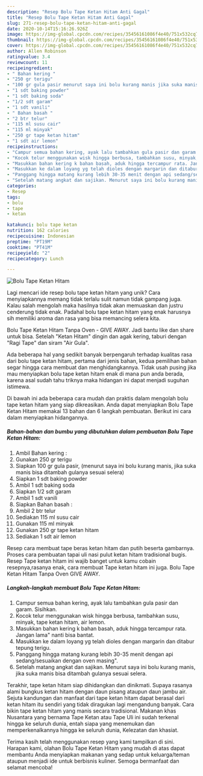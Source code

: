 ```yaml
---
description: "Resep Bolu Tape Ketan Hitam Anti Gagal"
title: "Resep Bolu Tape Ketan Hitam Anti Gagal"
slug: 271-resep-bolu-tape-ketan-hitam-anti-gagal
date: 2020-10-14T15:16:26.926Z
image: https://img-global.cpcdn.com/recipes/35456161086f4e40/751x532cq70/bolu-tape-ketan-hitam-foto-resep-utama.jpg
thumbnail: https://img-global.cpcdn.com/recipes/35456161086f4e40/751x532cq70/bolu-tape-ketan-hitam-foto-resep-utama.jpg
cover: https://img-global.cpcdn.com/recipes/35456161086f4e40/751x532cq70/bolu-tape-ketan-hitam-foto-resep-utama.jpg
author: Allen Robinson
ratingvalue: 3.4
reviewcount: 11
recipeingredient:
- " Bahan kering "
- "250 gr terigu"
- "100 gr gula pasir menurut saya ini bolu kurang manis jika suka manis bisa ditambah gulanya sesuai selera"
- "1 sdt baking powder"
- "1 sdt baking soda"
- "1/2 sdt garam"
- "1 sdt vanili"
- " Bahan basah "
- "2 btr telur"
- "115 ml susu cair"
- "115 ml minyak"
- "250 gr tape ketan hitam"
- "1 sdt air lemon"
recipeinstructions:
- "Campur semua bahan kering, ayak lalu tambahkan gula pasir dan garam. Sisihkan."
- "Kocok telur menggunakan wisk hingga berbusa, tambahkan susu, minyak, tape ketan hitam, air lemon."
- "Masukkan bahan kering k bahan basah, aduk hingga tercampur rata. Jangan lama&#34; nanti bisa bantat."
- "Masukkan ke dalam loyang yg telah dioles dengan margarin dan ditabur tepung terigu."
- "Panggang hingga matang kurang lebih 30-35 menit dengan api sedang/sesuaikan dengan oven masing&#34;."
- "Setelah matang angkat dan sajikan. Menurut saya ini bolu kurang manis, jika suka manis bisa ditambah gulanya sesuai selera."
categories:
- Resep
tags:
- bolu
- tape
- ketan

katakunci: bolu tape ketan 
nutrition: 162 calories
recipecuisine: Indonesian
preptime: "PT19M"
cooktime: "PT41M"
recipeyield: "2"
recipecategory: Lunch

---
```



![Bolu Tape Ketan Hitam](https://img-global.cpcdn.com/recipes/35456161086f4e40/751x532cq70/bolu-tape-ketan-hitam-foto-resep-utama.jpg)

Lagi mencari ide resep bolu tape ketan hitam yang unik? Cara menyiapkannya memang tidak terlalu sulit namun tidak gampang juga. Kalau salah mengolah maka hasilnya tidak akan memuaskan dan justru cenderung tidak enak. Padahal bolu tape ketan hitam yang enak harusnya sih memiliki aroma dan rasa yang bisa memancing selera kita.

Bolu Tape Ketan Hitam Tanpa Oven - GIVE AWAY. Jadi bantu like dan share untuk bisa. Setelah &#34;Ketan Hitam&#34; dingin dan agak kering, taburi dengan &#34;Ragi Tape&#34; dan siram &#34;Air Gula&#34;.

Ada beberapa hal yang sedikit banyak berpengaruh terhadap kualitas rasa dari bolu tape ketan hitam, pertama dari jenis bahan, kedua pemilihan bahan segar hingga cara membuat dan menghidangkannya. Tidak usah pusing jika mau menyiapkan bolu tape ketan hitam enak di mana pun anda berada, karena asal sudah tahu triknya maka hidangan ini dapat menjadi suguhan istimewa.


Di bawah ini ada beberapa cara mudah dan praktis dalam mengolah bolu tape ketan hitam yang siap dikreasikan. Anda dapat menyiapkan Bolu Tape Ketan Hitam memakai 13 bahan dan 6 langkah pembuatan. Berikut ini cara dalam menyiapkan hidangannya.

<!--inarticleads1-->

##### Bahan-bahan dan bumbu yang dibutuhkan dalam pembuatan Bolu Tape Ketan Hitam:

1. Ambil  Bahan kering :
1. Gunakan 250 gr terigu
1. Siapkan 100 gr gula pasir, (menurut saya ini bolu kurang manis, jika suka manis bisa ditambah gulanya sesuai selera)
1. Siapkan 1 sdt baking powder
1. Ambil 1 sdt baking soda
1. Siapkan 1/2 sdt garam
1. Ambil 1 sdt vanili
1. Siapkan  Bahan basah :
1. Ambil 2 btr telur
1. Sediakan 115 ml susu cair
1. Gunakan 115 ml minyak
1. Gunakan 250 gr tape ketan hitam
1. Sediakan 1 sdt air lemon


Resep cara membuat tape beras ketan hitam dan putih beserta gambarnya. Proses cara pembuatan tapai uli nasi pulut ketan hitam tradisional bugis. Resep Tape ketan hitam ini wajib banget untuk kamu cobain resepnya,rasanya enak, cara membuat Tape ketan hitam ini juga. Bolu Tape Ketan Hitam Tanpa Oven GIVE AWAY. 

<!--inarticleads2-->

##### Langkah-langkah membuat Bolu Tape Ketan Hitam:

1. Campur semua bahan kering, ayak lalu tambahkan gula pasir dan garam. Sisihkan.
1. Kocok telur menggunakan wisk hingga berbusa, tambahkan susu, minyak, tape ketan hitam, air lemon.
1. Masukkan bahan kering k bahan basah, aduk hingga tercampur rata. Jangan lama&#34; nanti bisa bantat.
1. Masukkan ke dalam loyang yg telah dioles dengan margarin dan ditabur tepung terigu.
1. Panggang hingga matang kurang lebih 30-35 menit dengan api sedang/sesuaikan dengan oven masing&#34;.
1. Setelah matang angkat dan sajikan. Menurut saya ini bolu kurang manis, jika suka manis bisa ditambah gulanya sesuai selera.


Terakhir, tape ketan hitam siap dihidangkan dan dinikmati. Supaya rasanya alami bungkus ketan hitam dengan daun pisang ataupun daun jambu air. Sejuta kandungan dan manfaat dari tape ketan hitam dapat berasal dari ketan hitam itu sendiri yang tidak diragukan lagi mengandung banyak. Cara bikin tape ketan hitam yang manis secara tradisional. Makanan khas Nusantara yang bernama Tape Ketan atau Tape Uli ini sudah terkenal hingga ke seluruh dunia, entah siapa yang menemukan dan memperkenalkannya hingga ke seluruh dunia, Kelezatan dan khasiat. 

Terima kasih telah menggunakan resep yang kami tampilkan di sini. Harapan kami, olahan Bolu Tape Ketan Hitam yang mudah di atas dapat membantu Anda menyiapkan makanan yang sedap untuk keluarga/teman ataupun menjadi ide untuk berbisnis kuliner. Semoga bermanfaat dan selamat mencoba!
